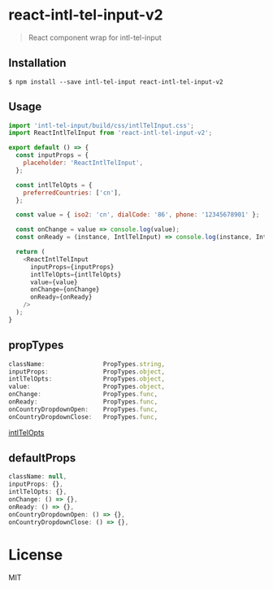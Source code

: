 # react-intl-tel-input-v2

> React component wrap for intl-tel-input

## Installation

```
$ npm install --save intl-tel-input react-intl-tel-input-v2
```

## Usage

``` javascript
import 'intl-tel-input/build/css/intlTelInput.css';
import ReactIntlTelInput from 'react-intl-tel-input-v2';

export default () => {
  const inputProps = {
    placeholder: 'ReactIntlTelInput',
  };

  const intlTelOpts = {
    preferredCountries: ['cn'],
  };

  const value = { iso2: 'cn', dialCode: '86', phone: '12345678901' };

  const onChange = value => console.log(value);
  const onReady = (instance, IntlTelInput) => console.log(instance, IntlTelInput);

  return (
    <ReactIntlTelInput
      inputProps={inputProps}
      intlTelOpts={intlTelOpts}
      value={value}
      onChange={onChange}
      onReady={onReady}
    />
  );
}
```

## propTypes

``` javascript
className:                PropTypes.string,
inputProps:               PropTypes.object,
intlTelOpts:              PropTypes.object,
value:                    PropTypes.object,
onChange:                 PropTypes.func,
onReady:                  PropTypes.func,
onCountryDropdownOpen:    PropTypes.func,
onCountryDropdownClose:   PropTypes.func,
```

[intlTelOpts](https://github.com/jackocnr/intl-tel-input#options)

## defaultProps

``` javascript
className: null,
inputProps: {},
intlTelOpts: {},
onChange: () => {},
onReady: () => {},
onCountryDropdownOpen: () => {},
onCountryDropdownClose: () => {},
```

# License

MIT
